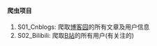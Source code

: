 #### 爬虫项目
1. S01_Cnblogs: 爬取[博客园](https://www.cnblogs.com/)的所有文章及用户信息
2. S02_Bilibili: 爬取[B站](https://www.bilibili.com/)的所有用户(有关注的)